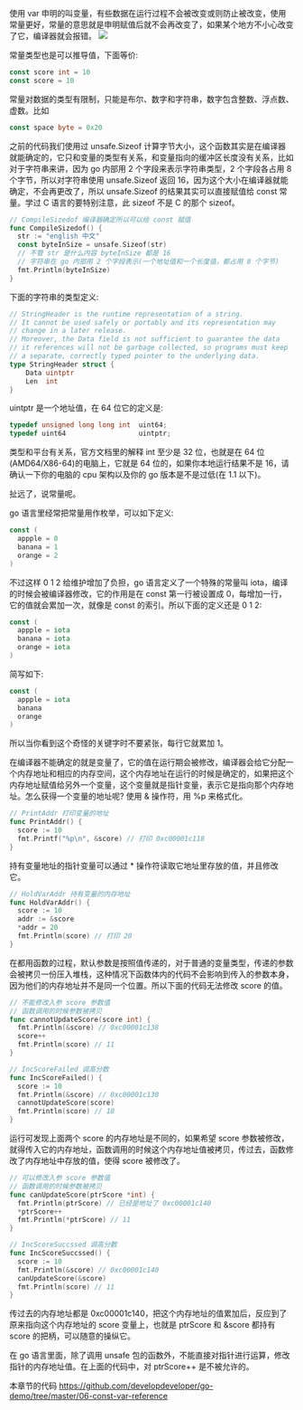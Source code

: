 使用 var 申明的叫变量，有些数据在运行过程不会被改变或则防止被改变，使用常量更好，常量的意思就是申明赋值后就不会再改变了，如果某个地方不小心改变了它，编译器就会报错。
![](https://develop-developer.oss-cn-hangzhou.aliyuncs.com/images/EcMj2KfatRPxpC5Zg-5JnIrc5SJV7y9H6XZm6tj6Cu.png?x-oss-process=style/txt-water)

常量类型也是可以推导值，下面等价:

```go
const score int = 10
const score = 10
```

常量对数据的类型有限制，只能是布尔、数字和字符串，数字包含整数、浮点数、虚数。比如

```go
const space byte = 0x20
```

之前的代码我们使用过 unsafe.Sizeof 计算字节大小，这个函数其实是在编译器就能确定的，它只和变量的类型有关系，和变量指向的缓冲区长度没有关系，比如对于字符串来讲，因为 go 内部用 2 个字段来表示字符串类型，2 个字段各占用 8 个字节，所以对字符串使用 unsafe.Sizeof 返回 16，因为这个大小在编译器就能确定，不会再更改了，所以 unsafe.Sizeof 的结果其实可以直接赋值给 const 常量。学过 C 语言的要特别注意，此 sizeof 不是 C 的那个 sizeof。

```go
// CompileSizedof 编译器确定所以可以给 const 赋值
func CompileSizedof() {
  str := "english 中文"
  const byteInSize = unsafe.Sizeof(str)
  // 不管 str 是什么内容 byteInSize 都是 16
  // 字符串在 go 内部用 2 个字段表示(一个地址值和一个长度值，都占用 8 个字节)
  fmt.Println(byteInSize)
}
```

下面的字符串的类型定义:

```go
// StringHeader is the runtime representation of a string.
// It cannot be used safely or portably and its representation may
// change in a later release.
// Moreover, the Data field is not sufficient to guarantee the data
// it references will not be garbage collected, so programs must keep
// a separate, correctly typed pointer to the underlying data.
type StringHeader struct {
	Data uintptr
	Len  int
}
```

uintptr 是一个地址值，在 64 位它的定义是:

```c
typedef unsigned long long int  uint64;
typedef uint64                  uintptr;
```

类型和平台有关系，官方文档里的解释 int 至少是 32 位，也就是在 64 位(AMD64/X86-64)的电脑上，它就是 64 位的，如果你本地运行结果不是 16，请确认一下你的电脑的 cpu 架构以及你的 go 版本是不是过低(在 1.1 以下)。


扯远了，说常量呢。

go 语言里经常把常量用作枚举，可以如下定义:

```go
const (
  appple = 0
  banana = 1
  orange = 2
)
```

不过这样 0 1 2 给维护增加了负担，go 语言定义了一个特殊的常量叫 iota，编译的时候会被编译器修改，它的作用是在 const 第一行被设置成 0，每增加一行，它的值就会累加一次，就像是 const 的索引。所以下面的定义还是 0 1 2:

```go
const (
  appple = iota
  banana = iota
  orange = iota
)
```

简写如下: 

```go
const (
  appple = iota
  banana
  orange
)
```

所以当你看到这个奇怪的关键字时不要紧张，每行它就累加 1。


在编译器不能确定的就是变量了，它的值在运行期会被修改，编译器会给它分配一个内存地址和相应的内存空间，这个内存地址在运行的时候是确定的，如果把这个内存地址赋值给另外一个变量，这个变量就是指针变量，表示它是指向那个内存地址。怎么获得一个变量的地址呢? 使用 & 操作符，用 %p 来格式化。

```go
// PrintAddr 打印变量的地址
func PrintAddr() {
  score := 10
  fmt.Printf("%p\n", &score) // 打印 0xc00001c118 
}
```

持有变量地址的指针变量可以通过 * 操作符读取它地址里存放的值，并且修改它。

```go
// HoldVarAddr 持有变量的内存地址
func HoldVarAddr() {
  score := 10
  addr := &score
  *addr = 20
  fmt.Println(score) // 打印 20
}
```

在都用函数的过程，默认参数是按照值传递的，对于普通的变量类型，传递的参数会被拷贝一份压入堆栈，这种情况下函数体内的代码不会影响到传入的参数本身，因为他们的内存地址并不是同一个位置。所以下面的代码无法修改 score 的值。

```go
// 不能修改入参 score 参数值
// 函数调用的时候参数被拷贝
func cannotUpdateScore(score int) {
  fmt.Println(&score) // 0xc00001c138
  score++
  fmt.Println(score) // 11
}

// IncScoreFailed 调高分数
func IncScoreFailed() {
  score := 10
  fmt.Println(&score) // 0xc00001c130
  cannotUpdateScore(score)
  fmt.Println(score) // 10
}
```

运行可发现上面两个 score 的内存地址是不同的，如果希望 score 参数被修改，就得传入它的内存地址，函数调用的时候这个内存地址值被拷贝，传过去，函数修改了内存地址中存放的值，使得 score 被修改了。

```go
// 可以修改入参 score 参数值
// 函数调用的时候参数被拷贝
func canUpdateScore(ptrScore *int) {
  fmt.Println(ptrScore) // 已经是地址了 0xc00001c140
  *ptrScore++
  fmt.Println(*ptrScore) // 11
}

// IncScoreSuccssed 调高分数
func IncScoreSuccssed() {
  score := 10
  fmt.Println(&score) // 0xc00001c140
  canUpdateScore(&score)
  fmt.Println(score) // 11
}
```

传过去的内存地址都是 0xc00001c140，把这个内存地址的值累加后，反应到了原来指向这个内存地址的 score 变量上，也就是 ptrScore 和 &score 都持有 score 的把柄，可以随意的操纵它。

在 go 语言里面，除了调用 unsafe 包的函数外，不能直接对指针进行运算，修改指针的内存地址值。在上面的代码中，对 ptrScore++ 是不被允许的。

本章节的代码 [https://github.com/developdeveloper/go-demo/tree/master/06-const-var-reference ](https://github.com/developdeveloper/go-demo/tree/master/06-const-var-reference )
